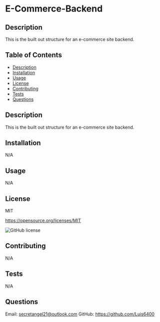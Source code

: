 # E-Commerce-Backend

  ## Description
  This is the built out structure for an e-commerce site backend.

  ## Table of Contents
  * [Description](#description)
  * [Installation](#installation)
  * [Usage](#usage)
  * [License](#license)
  * [Contributing](#contributing)
  * [Tests](#tests)
  * [Questions](#questions)
  
  ## Description
  This is the built out structure for an e-commerce site backend.

  ## Installation
  N/A

  ## Usage
  N/A

  ## License
  MIT

  https://opensource.org/licenses/MIT

  ![GitHub license](https://img.shields.io/badge/license-MIT-blue.svg)

  ## Contributing
  N/A

  ## Tests
  N/A

  ## Questions
  Email: secretangel21@outlook.com
  GitHub: https://github.com/Luis6400

